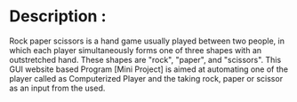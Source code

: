 # Description : 
Rock paper scissors is a hand game usually played between two people, in which each player simultaneously forms one of three shapes with an outstretched hand. These shapes are "rock", "paper", and "scissors". This GUI website based Program [Mini Project] is aimed at automating one of the player called as Computerized Player and the taking rock, paper or scissor as an input from the used.